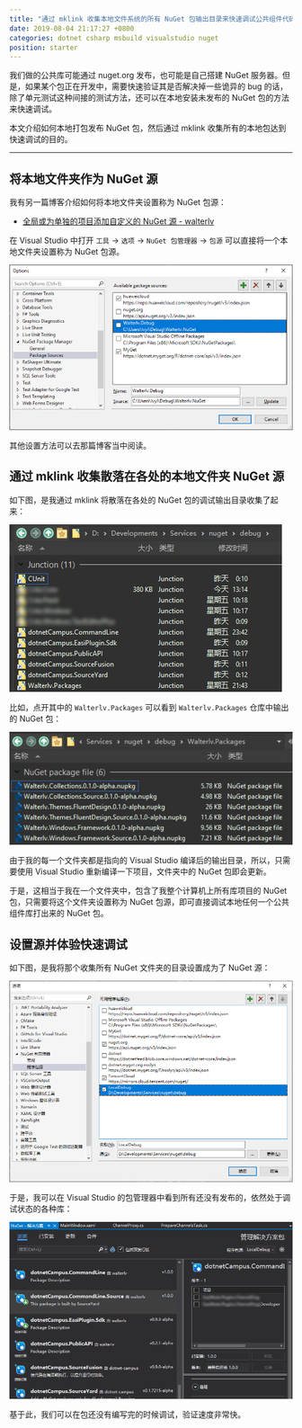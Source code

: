 ```yaml
---
title: "通过 mklink 收集本地文件系统的所有 NuGet 包输出目录来快速调试公共组件代码"
date: 2019-08-04 21:17:27 +0800
categories: dotnet csharp msbuild visualstudio nuget
position: starter
---
```


我们做的公共库可能通过 nuget.org 发布，也可能是自己搭建 NuGet 服务器。但是，如果某个包正在开发中，需要快速验证其是否解决掉一些诡异的 bug 的话，除了单元测试这种间接的测试方法，还可以在本地安装未发布的 NuGet 包的方法来快速调试。

本文介绍如何本地打包发布 NuGet 包，然后通过 mklink 收集所有的本地包达到快速调试的目的。

---

<div id="toc"></div>

## 将本地文件夹作为 NuGet 源

我有另一篇博客介绍如何将本地文件夹设置称为 NuGet 包源：

- [全局或为单独的项目添加自定义的 NuGet 源 - walterlv](https://blog.walterlv.com/post/add-custom-nuget-source.html)

在 Visual Studio 中打开 `工具` -> `选项` -> `NuGet 包管理器` -> `包源` 可以直接将一个本地文件夹设置称为 NuGet 包源。

![管理包源](/static/posts/2019-02-27-11-58-37.png)

其他设置方法可以去那篇博客当中阅读。

## 通过 mklink 收集散落在各处的本地文件夹 NuGet 源

如下图，是我通过 mklink 将散落在各处的 NuGet 包的调试输出目录收集了起来：

![通过 mklink 收集的 NuGet 包源](/static/posts/2019-08-04-21-10-56.png)

比如，点开其中的 `Walterlv.Packages` 可以看到 `Walterlv.Packages` 仓库中输出的 NuGet 包：

![其中的一个 NuGet 输出文件夹](/static/posts/2019-08-04-21-12-20.png)

由于我的每一个文件夹都是指向的 Visual Studio 编译后的输出目录，所以，只需要使用 Visual Studio 重新编译一下项目，文件夹中的 NuGet 包即会更新。

于是，这相当于我在一个文件夹中，包含了我整个计算机上所有库项目的 NuGet 包，只需要将这个文件夹设置称为 NuGet 包源，即可直接调试本地任何一个公共组件库打出来的 NuGet 包。

## 设置源并体验快速调试

如下图，是我将那个收集所有 NuGet 文件夹的目录设置成为了 NuGet 源：

![设置的本地 NuGet 源](/static/posts/2019-08-04-21-15-42.png)

于是，我可以在 Visual Studio 的包管理器中看到所有还没有发布的，依然处于调试状态的各种库：

![各种处于调试状态的各种库](/static/posts/2019-08-04-21-15-26.png)

基于此，我们可以在包还没有编写完的时候调试，验证速度非常快。
